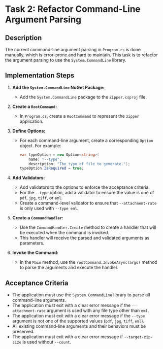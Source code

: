 # Task 2: Refactor Command-Line Argument Parsing

## Description

The current command-line argument parsing in `Program.cs` is done manually, which is error-prone and hard to maintain. This task is to refactor the argument parsing to use the `System.CommandLine` library.

## Implementation Steps

1.  **Add the `System.CommandLine` NuGet Package:**
    *   Add the `System.CommandLine` package to the `Zipper.csproj` file.

2.  **Create a `RootCommand`:**
    *   In `Program.cs`, create a `RootCommand` to represent the `zipper` application.

3.  **Define Options:**
    *   For each command-line argument, create a corresponding `Option` object. For example:
        ```csharp
        var typeOption = new Option<string>(
            name: "--type",
            description: "The type of file to generate.");
        typeOption.IsRequired = true;
        ```

4.  **Add Validators:**
    *   Add validators to the options to enforce the acceptance criteria.
    *   For the `--type` option, add a validator to ensure the value is one of `pdf`, `jpg`, `tiff`, or `eml`.
    *   Create a command-level validator to ensure that `--attachment-rate` is only used with `--type eml`.

5.  **Create a `CommandHandler`:**
    *   Use the `CommandHandler.Create` method to create a handler that will be executed when the command is invoked.
    *   This handler will receive the parsed and validated arguments as parameters.

6.  **Invoke the Command:**
    *   In the `Main` method, use the `rootCommand.InvokeAsync(args)` method to parse the arguments and execute the handler.

## Acceptance Criteria

*   The application must use the `System.CommandLine` library to parse all command-line arguments.
*   The application must exit with a clear error message if the `--attachment-rate` argument is used with any file type other than `eml`.
*   The application must exit with a clear error message if the `--type` argument is not one of the supported values (`pdf`, `jpg`, `tiff`, `eml`).
*   All existing command-line arguments and their behaviors must be preserved.
*   The application must exit with a clear error message if `--target-zip-size` is used without `--count`.
